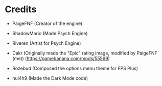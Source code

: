 # Credits
- PaigeFNF (Creator of the engine)

- ShadowMario (Made Psych Engine)

- Riveren (Artist for Psych Engine)

- Dakr (Originally made the "Epic" rating image, modified by PaigeFNF (me)) (https://gamebanana.com/mods/55569)

- Rozebud (Composed the options menu theme for FPS Plus)

- nul4h9 (Made the Dark Mode code)